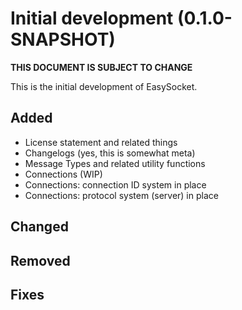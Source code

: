 # Initial development (0.1.0-SNAPSHOT)
**THIS DOCUMENT IS SUBJECT TO CHANGE**

This is the initial development of EasySocket.

## Added
* License statement and related things
* Changelogs (yes, this is somewhat meta)
* Message Types and related utility functions
* Connections (WIP)
* Connections: connection ID system in place
* Connections: protocol system (server) in place

## Changed

## Removed

## Fixes